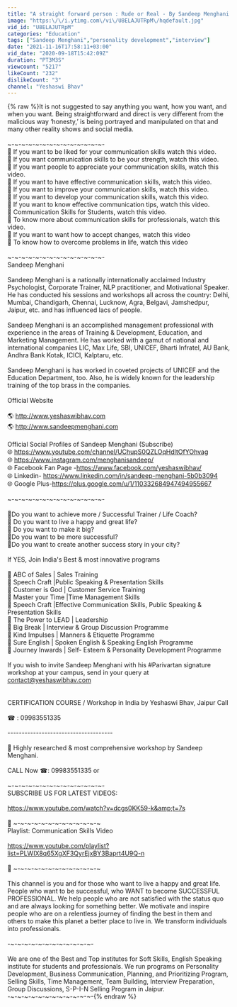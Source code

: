 ```yaml
---
title: "A straight forward person : Rude or Real - By Sandeep Menghani Hindi | English"
image: "https:\/\/i.ytimg.com\/vi\/U8ELAJUTRpM\/hqdefault.jpg"
vid_id: "U8ELAJUTRpM"
categories: "Education"
tags: ["Sandeep Menghani","personality development","interview"]
date: "2021-11-16T17:58:11+03:00"
vid_date: "2020-09-18T15:42:09Z"
duration: "PT3M3S"
viewcount: "5217"
likeCount: "232"
dislikeCount: "3"
channel: "Yeshaswi Bhav"
---
```

{% raw %}It is not suggested to say anything you want, how you want, and when you want. Being straightforward and direct is very different from the malicious way ‘honesty,’ is being portrayed and manipulated on that and many other reality shows and social media.<br /><br />~-~-~-~-~-~-~-~-~-~-~-~-~-~-<br />🎥 If you want to be liked for your communication skills watch this video. <br />🎥 If you want communication skills to be your strength, watch this video. <br />🎥 If you want people to appreciate your communication skills, watch this video. <br />🎥 If you want to have effective communication skills, watch this video. <br />🎥 If you want to improve your communication skills, watch this video. <br />🎥 If you want to develop your communication skills, watch this video. <br />🎥 If you want to know effective communication tips, watch this video. <br />🎥  Communication Skills for Students, watch this video. <br />🎥  To know more about communication skills for professionals, watch this video.<br /> 🎥  If you want to want how to accept changes, watch this video <br />🎥 To know how to overcome problems in life, watch this video <br /><br />~-~-~-~-~-~-~-~-~-~-~-~-~-~- <br />Sandeep Menghani <br /><br />Sandeep Menghani is a nationally internationally acclaimed Industry Psychologist, Corporate Trainer, NLP practitioner, and Motivational Speaker. He has conducted his sessions and workshops all across the country: Delhi, Mumbai, Chandigarh, Chennai, Lucknow, Agra, Belgavi, Jamshedpur, Jaipur, etc. and has influenced lacs of people. <br /><br />Sandeep Menghani is an accomplished management professional with experience in the areas of Training &amp; Development, Education, and Marketing Management. He has worked with a gamut of national and international companies LIC, Max Life, SBI, UNICEF, Bharti Infratel, AU Bank, Andhra Bank Kotak, ICICI, Kalptaru, etc.<br /><br /> Sandeep Menghani is has worked in coveted projects of UNICEF and the Education Department, too. Also, he is widely known for the leadership training of the top brass in the companies. <br /><br />Official Website <br /><br />🌎 <a rel="nofollow" target="blank" href="http://www.yeshaswibhav.com">http://www.yeshaswibhav.com</a> <br />🌎 <a rel="nofollow" target="blank" href="http://www.sandeepmenghani.com">http://www.sandeepmenghani.com</a> <br /><br />Official Social Profiles of Sandeep Menghani (Subscribe) <br />🌐 <a rel="nofollow" target="blank" href="https://www.youtube.com/channel/UChupS0QZLOqHdltOfYOhvag">https://www.youtube.com/channel/UChupS0QZLOqHdltOfYOhvag</a> <br />🌐 <a rel="nofollow" target="blank" href="https://www.instagram.com/menghanisandeep/">https://www.instagram.com/menghanisandeep/</a> <br />🌐 Facebook Fan Page -<a rel="nofollow" target="blank" href="https://www.facebook.com/yeshaswibhav/">https://www.facebook.com/yeshaswibhav/</a> <br />🌐 Linkedin- <a rel="nofollow" target="blank" href="https://www.linkedin.com/in/sandeep-menghani-5b0b3094">https://www.linkedin.com/in/sandeep-menghani-5b0b3094</a> <br />🌐 Google Plus-<a rel="nofollow" target="blank" href="https://plus.google.com/u/1/110332684947494955667">https://plus.google.com/u/1/110332684947494955667</a><br /><br /> ~-~-~-~-~-~-~-~-~-~-~-~-~-~- <br /><br />📢Do you want to achieve more / Successful Trainer / Life Coach? <br />📢 Do you want to live a happy and great life? <br />📢 Do you want to make it big? <br />📢Do you want to be more successful? <br />📢Do you want to create another success story in your city?<br /><br /> If YES, Join India's Best &amp; most innovative programs <br /><br />🌼 ABC of Sales | Sales Training <br />🌼 Speech Craft |Public Speaking &amp; Presentation Skills <br />🌼 Customer is God | Customer Service Training <br />🌼 Master your Time |Time Management Skills <br />🌼 Speech Craft |Effective Communication Skills, Public Speaking &amp; Presentation Skills <br />🌼 The Power to LEAD | Leadership <br />🌼 Big Break | Interview &amp; Group Discussion Programme <br />🌼 Kind Impulses | Manners &amp; Etiquette Programme <br />🌼 Sure English | Spoken English &amp; Speaking English Programme <br />🌼 Journey Inwards | Self- Esteem &amp; Personality Development Programme <br /><br />If you wish to invite Sandeep Menghani with his #Parivartan signature workshop at your campus, send in your query at contact@yeshaswibhav.com<br /><br /><br />CERTIFICATION COURSE / Workshop in India by Yeshaswi Bhav, Jaipur Call <br /><br />☎ : 09983551335 <br /><br />------------------------------------- <br /><br />📢 Highly researched &amp; most comprehensive workshop by Sandeep Menghani. <br /><br />CALL Now ☎: 09983551335 or <br /><br /> ~-~-~-~-~-~-~-~-~-~-~-~-~-~- <br />SUBSCRIBE US FOR LATEST VIDEOS: <br /><br /><a rel="nofollow" target="blank" href="https://www.youtube.com/watch?v=dcgs0KK59-k&amp;t=7s">https://www.youtube.com/watch?v=dcgs0KK59-k&amp;t=7s</a> <br /> <br />📢 ~-~-~-~-~-~-~-~-~-~-~-~-~<br />Playlist:  Communication Skills Video<br /><br /><a rel="nofollow" target="blank" href="https://www.youtube.com/playlist?list=PLWIX8q65XgXF3QyrEjxBY3Baprt4U9Q-n">https://www.youtube.com/playlist?list=PLWIX8q65XgXF3QyrEjxBY3Baprt4U9Q-n</a> <br /><br />📢 ~-~-~-~-~-~-~-~-~-~-~-~-~<br /><br /> This channel is you and for those who want to live a happy and great life. People who want to be successful, who WANT to become SUCCESSFUL PROFESSIONAL. We help people who are not satisfied with the status quo and are always looking for something better. We motivate and inspire people who are on a relentless journey of finding the best in them and others to make this planet a better place to live in. We transform individuals into professionals. <br /><br />-~-~-~-~-~-~-~-~-~-~-~-~- <br /><br />We are one of the Best and Top institutes for Soft Skills, English Speaking institute for students and professionals. We run programs on Personality Development, Business Communication, Planning, and Prioritizing Program, Selling Skills, Time Management, Team Building, Interview Preparation, Group Discussions, S-P-I-N Selling Program in Jaipur. <br />-~-~-~-~-~-~-~-~-~-~-~-~-{% endraw %}
